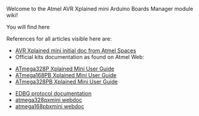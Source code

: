 Welcome to the Atmel AVR Xplained mini Arduino Boards Manager module wiki!

You will find here 

References for all articles visible here are:
- [AVR Xplained mini initial doc from Atmel Spaces](https://spaces.atmel.com/gf/project/avr_xp_mini/frs/)
- Official kits documentation as found on Atmel Web:
 * [ATmega328P Xplained Mini User Guide](http://www.atmel.com/tools/mega328p-xmini.aspx?tab=documents)
 * [ATmega168PB Xplained Mini User Guide](http://www.atmel.com/tools/mega168p-xmini.aspx?tab=documents)
 * [ATmega328PB Xplained Mini User Guide](http://www.atmel.com/tools/mega328pb-xmini.aspx?tab=documents)
- [EDBG protocol documentation](http://www.atmel.com/webdoc/protocoldocs/index.html)
- [atmega328pxmini webdoc](http://www.atmel.com/webdoc/atmega328pxmini/index.html)
- [atmega168pbxmini webdoc](http://www.atmel.com/webdoc/atmega168pbxmini/index.html)
